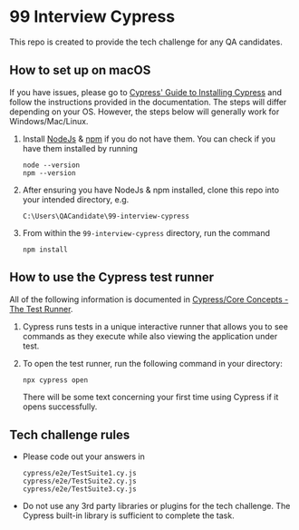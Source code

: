 # 99 Interview Cypress

This repo is created to provide the tech challenge for any QA candidates.

## How to set up on macOS

If you have issues, please go to [Cypress' Guide to Installing Cypress](https://docs.cypress.io/guides/getting-started/installing-cypress) and follow the instructions provided in the documentation. The steps will differ depending on your OS. However, the steps below will generally work for Windows/Mac/Linux.

1. Install [NodeJs](https://nodejs.org/en/download/) & [npm](https://www.npmjs.com/get-npm) if you do not have them. You can check if you have them installed by running

   ```
   node --version
   npm --version
   ```

2. After ensuring you have NodeJs & npm installed, clone this repo into your intended directory, e.g.
   ```
   C:\Users\QACandidate\99-interview-cypress
   ```
3. From within the `99-interview-cypress` directory, run the command
   ```
   npm install
   ```

## How to use the Cypress test runner

All of the following information is documented in [Cypress/Core Concepts - The Test Runner](https://docs.cypress.io/guides/core-concepts/test-runner.html#Overview).

1. Cypress runs tests in a unique interactive runner that allows you to see commands as they execute while also viewing the application under test.

2. To open the test runner, run the following command in your directory:
   ```
   npx cypress open
   ```
   There will be some text concerning your first time using Cypress if it opens successfully.

## Tech challenge rules

- Please code out your answers in
  ```
  cypress/e2e/TestSuite1.cy.js
  cypress/e2e/TestSuite2.cy.js
  cypress/e2e/TestSuite3.cy.js
  ```
- Do not use any 3rd party libraries or plugins for the tech challenge. The Cypress built-in library is sufficient to complete the task.
